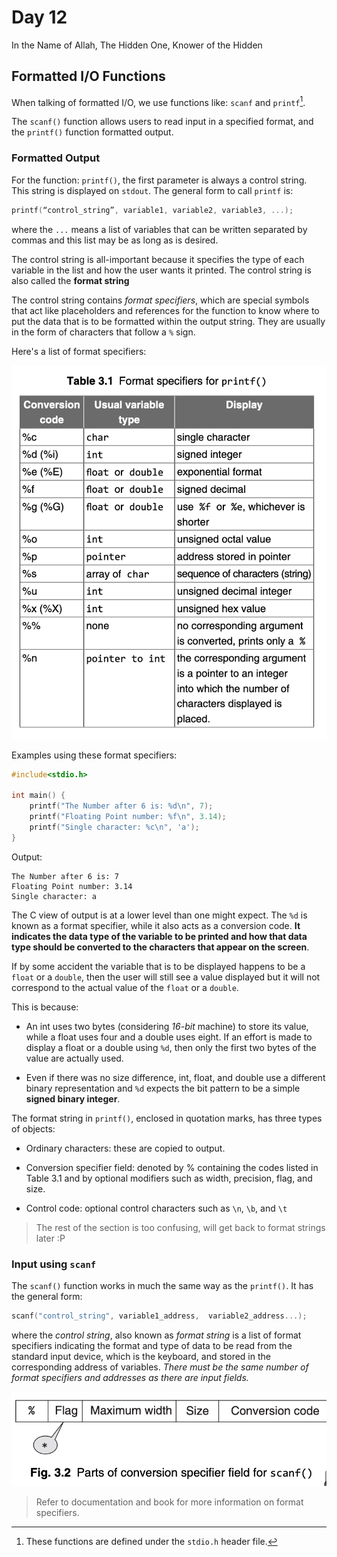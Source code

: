 # Day 12

In the Name of Allah, The Hidden One, Knower of the Hidden


## Formatted I/O Functions

When talking of formatted I/O, we use functions like: `scanf` and `printf`[^1].

The `scanf()` function allows users to read input in a specified format, and the `printf()` function formatted output.



### Formatted Output

For the function: `printf()`, the first parameter is always a control string. This string is displayed on `stdout`. The general form to call `printf` is:

```c
printf(“control_string”, variable1, variable2, variable3, ...);
```

where the `...` means a list of variables that can be written separated by commas and this list may be as long as is desired.

The control string is all-important because it specifies the type of each variable in the list and how the user wants it printed. The control string is also called the **format string**

The control string contains _format specifiers_, which are special symbols that act like placeholders and references for the function to know where to put the data that is to be formatted within the output string. They are usually in the form of characters that follow a `%` sign.

Here's a list of format specifiers:

![Table 3.1](table-3.1.png)


Examples using these format specifiers:

```c
#include<stdio.h>

int main() {
	printf("The Number after 6 is: %d\n", 7);
	printf("Floating Point number: %f\n", 3.14);
	printf("Single character: %c\n", 'a');
}
```

Output:

```
The Number after 6 is: 7
Floating Point number: 3.14
Single character: a
```


The C view of output is at a lower level than one might expect. The `%d` is known as a format specifier, while it also acts as a conversion code. **It indicates the data type of the variable to be printed and how that data type should be converted to the characters that appear on the screen**.

If by some accident the variable that is to be displayed happens to be a `float` or a `double`, then the user will still see a value displayed but it will not correspond to the actual value of the `float` or a `double`.

This is because:

- An int uses two bytes (considering _16-bit_ machine) to store its value, while a float uses four and a double uses eight. If an effort is made to display a float or a double using `%d`, then only the first two bytes of the value are actually used.

- Even if there was no size difference, int, float, and double use a different binary representation and `%d` expects the bit pattern to be a simple **signed binary integer**.


The format string in `printf()`, enclosed in quotation marks, has three types of objects:

- Ordinary characters: these are copied to output.

- Conversion specifier field: denoted by % containing the codes listed in Table 3.1 and by optional modifiers such as width, precision, flag, and size.

- Control code: optional control characters such as `\n`, `\b`, and `\t`

> The rest of the section is too confusing, will get back to format strings later :P


### Input using `scanf`

The `scanf()` function works in much the same way as the
`printf()`. It has the general form:

```c
scanf("control_string", variable1_address,  variable2_address...);
```

where the _control string_, also known as _format string_ is a list of format specifiers indicating the format and type of data to be read from the standard input device, which is the keyboard, and stored in the corresponding address of variables. _There must be the same number of format specifiers and addresses as there are input fields._

![Fig 3.2](./fig-3.2.png)

> Refer to documentation and book for more information on format specifiers.


[^1]: These functions are defined under the `stdio.h` header file.
